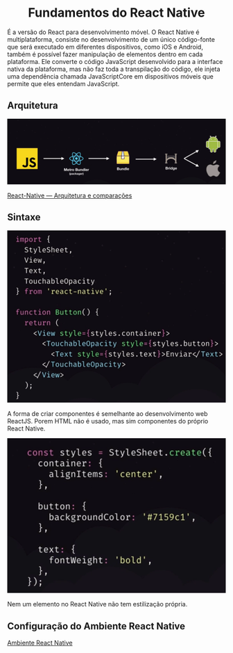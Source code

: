 <h1 align="center">Fundamentos do React Native</h1>

É a versão do React para desenvolvimento móvel. O React Native é multiplataforma, consiste no desenvolvimento de um
único código-fonte que será executado em diferentes dispositivos, como iOS e Android, também é possível fazer
manipulação de elementos dentro em cada plataforma. Ele converte o código JavaScript desenvolvido para a interface
nativa da plataforma, mas não faz toda a transpilação do código, ele injeta uma dependência chamada JavaScriptCore em
dispositivos móveis que permite que eles entendam JavaScript.

## Arquitetura

![Arquitetura do react native](.github/arquitetura-react-native.png)

[React-Native — Arquitetura e comparações](https://medium.com/datainfo/react-native-arquitetura-e-compara%C3%A7%C3%B5es-1663f77e0a57)

## Sintaxe

![Sintaxe de componentes do react native](.github/sintaxe-componentes-react-native.png)

A forma de criar componentes é semelhante ao desenvolvimento web ReactJS. Porem HTML não é usado, mas sim componentes do
próprio React Native.

![Sintaxe de Style do react native](.github/sintaxe-style-react-native.png)

Nem um elemento no React Native não tem estilização própria.

## Configuração do Ambiente React Native

[Ambiente React Native](https://react-native.rocketseat.dev/)
